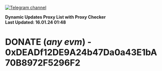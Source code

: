 [![Telegram channel](https://img.shields.io/endpoint?url=https://runkit.io/damiankrawczyk/telegram-badge/branches/master?url=https://t.me/n4z4v0d)](https://t.me/n4z4v0d) 

**Dynamic Updates Proxy List with Proxy Checker**  
**Last Updated: 16.01.24 01:48**

# DONATE (_any evm_) - 0xDEADf12DE9A24b47Da0a43E1bA70B8972F5296F2
